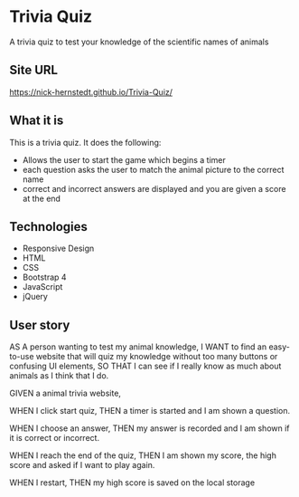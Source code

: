 # Trivia Quiz
A trivia quiz to test your knowledge of the scientific names of animals

## Site URL
https://nick-hernstedt.github.io/Trivia-Quiz/
## What it is
This is a trivia quiz. It does the following:
- Allows the user to start the game which begins a timer
- each question asks the user to match the animal picture to the correct name
- correct and incorrect answers are displayed and you are given a score at the end

## Technologies
- Responsive Design
- HTML
- CSS
- Bootstrap 4
- JavaScript
- jQuery

## User story
AS A person wanting to test my animal knowledge,
I WANT to find an easy-to-use website that will quiz my knowledge without too many buttons or confusing UI elements,
SO THAT I can see if I really know as much about animals as I think that I do.


GIVEN a animal trivia website,

WHEN I click start quiz,
THEN a timer is started and I am shown a question.

WHEN I choose an answer,
THEN my answer is recorded and I am shown if it is correct or incorrect.

WHEN I reach the end of the quiz,
THEN I am shown my score, the high score and asked if I want to play again.

WHEN I restart,
THEN my high score is saved on the local storage
